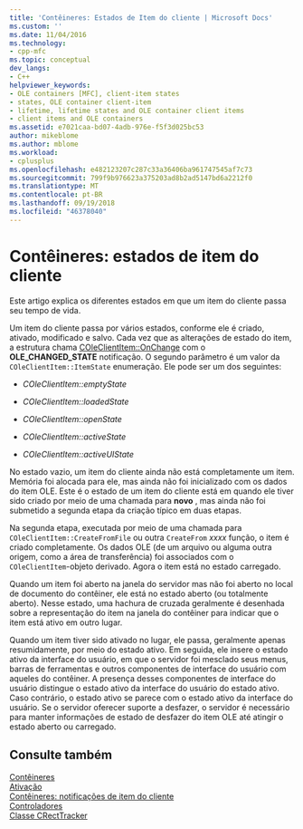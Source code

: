 ```yaml
---
title: 'Contêineres: Estados de Item do cliente | Microsoft Docs'
ms.custom: ''
ms.date: 11/04/2016
ms.technology:
- cpp-mfc
ms.topic: conceptual
dev_langs:
- C++
helpviewer_keywords:
- OLE containers [MFC], client-item states
- states, OLE container client-item
- lifetime, lifetime states and OLE container client items
- client items and OLE containers
ms.assetid: e7021caa-bd07-4adb-976e-f5f3d025bc53
author: mikeblome
ms.author: mblome
ms.workload:
- cplusplus
ms.openlocfilehash: e482123207c287c33a36406ba961747545af7c73
ms.sourcegitcommit: 799f9b976623a375203ad8b2ad5147bd6a2212f0
ms.translationtype: MT
ms.contentlocale: pt-BR
ms.lasthandoff: 09/19/2018
ms.locfileid: "46378040"
---
```

# <a name="containers-client-item-states"></a>Contêineres: estados de item do cliente

Este artigo explica os diferentes estados em que um item do cliente passa seu tempo de vida.

Um item do cliente passa por vários estados, conforme ele é criado, ativado, modificado e salvo. Cada vez que as alterações de estado do item, a estrutura chama [COleClientItem::OnChange](../mfc/reference/coleclientitem-class.md#onchange) com o **OLE_CHANGED_STATE** notificação. O segundo parâmetro é um valor da `COleClientItem::ItemState` enumeração. Ele pode ser um dos seguintes:

- *COleClientItem::emptyState*

- *COleClientItem::loadedState*

- *COleClientItem::openState*

- *COleClientItem::activeState*

- *COleClientItem::activeUIState*

No estado vazio, um item do cliente ainda não está completamente um item. Memória foi alocada para ele, mas ainda não foi inicializado com os dados do item OLE. Este é o estado de um item do cliente está em quando ele tiver sido criado por meio de uma chamada para **novo** , mas ainda não foi submetido a segunda etapa da criação típico em duas etapas.

Na segunda etapa, executada por meio de uma chamada para `COleClientItem::CreateFromFile` ou outra `CreateFrom` *xxxx* função, o item é criado completamente. Os dados OLE (de um arquivo ou alguma outra origem, como a área de transferência) foi associados com o `COleClientItem`-objeto derivado. Agora o item está no estado carregado.

Quando um item foi aberto na janela do servidor mas não foi aberto no local de documento do contêiner, ele está no estado aberto (ou totalmente aberto). Nesse estado, uma hachura de cruzada geralmente é desenhada sobre a representação do item na janela do contêiner para indicar que o item está ativo em outro lugar.

Quando um item tiver sido ativado no lugar, ele passa, geralmente apenas resumidamente, por meio do estado ativo. Em seguida, ele insere o estado ativo da interface do usuário, em que o servidor foi mesclado seus menus, barras de ferramentas e outros componentes de interface do usuário com aqueles do contêiner. A presença desses componentes de interface do usuário distingue o estado ativo da interface do usuário do estado ativo. Caso contrário, o estado ativo se parece com o estado ativo da interface do usuário. Se o servidor oferecer suporte a desfazer, o servidor é necessário para manter informações de estado de desfazer do item OLE até atingir o estado aberto ou carregado.

## <a name="see-also"></a>Consulte também

[Contêineres](../mfc/containers.md)<br/>
[Ativação](../mfc/activation-cpp.md)<br/>
[Contêineres: notificações de item do cliente](../mfc/containers-client-item-notifications.md)<br/>
[Controladores](../mfc/trackers.md)<br/>
[Classe CRectTracker](../mfc/reference/crecttracker-class.md)
